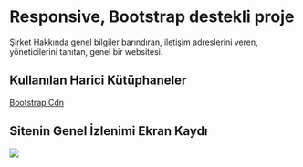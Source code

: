 <h1> Responsive, Bootstrap destekli proje  </h1>

Şirket Hakkında genel bilgiler barındıran, iletişim adreslerini veren, yöneticilerini tanıtan, genel bir websitesi.


<h2> Kullanılan Harici Kütüphaneler </h2>

<a href="https://icons.getbootstrap.com/"> Bootstrap Cdn </a>

<h2> Sitenin Genel İzlenimi Ekran Kaydı </h2>

![](images/screen.gif)